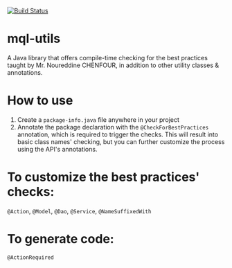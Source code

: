 [![Build Status](https://travis-ci.org/DeveloperXY/mql-utils.svg?branch=master)](https://travis-ci.org/DeveloperXY/mql-utils)

# mql-utils 
A Java library that offers compile-time checking for the best practices taught by Mr. Noureddine CHENFOUR, in addition to other utility classes & annotations.

# How to use

1. Create a `package-info.java` file anywhere in your project
2. Annotate the package declaration with the `@CheckForBestPractices` annotation, which is required to trigger the checks. This will result into basic class names' checking, but you can further customize the process using the API's annotations.

# To customize the best practices' checks:

`@Action`,
`@Model`,
`@Dao`,
`@Service`,
`@NameSuffixedWith`

# To generate code:

`@ActionRequired`
